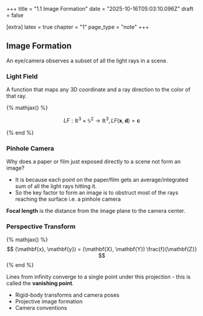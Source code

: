 +++
title = "1.1 Image Formation"
date = "2025-10-16T05:03:10.096Z"
draft = false

[extra]
latex = true
chapter = "1"
page_type = "note"
+++

## Image Formation

An eye/camera observes a subset of all the light rays in a scene.

### Light Field

A function that maps any 3D coordinate and a ray direction to the color of that ray.

{% mathjax() %}

$$
LF: \mathbb{R}^3 \times \mathbb{S}^2 \rightarrow \mathbb{R}^3, LF(\mathbf{x}, \mathbf{d}) = \mathbf{c}
$$

{% end %}

### Pinhole Camera

Why does a paper or film just exposed directly to a scene not form an image?

- It is because each point on the paper/film gets an average/integrated sum of all the light rays hitting it.
- So the key factor to form an image is to obstruct most of the rays reaching the surface i.e. a pinhole camera


**Focal length** is the distance from the image plane to the camera center.



### Perspective Transform

{% mathjax() %}
$$
(\mathbf{x}, \mathbf{y}) = (\mathbf{X}, \mathbf{Y}) \frac{f}{\mathbf{Z}}
$$
{% end %}

Lines from infinity converge to a single point under this projection - this is called the **vanishing point**.

* Rigid-body transforms and camera poses
* Projective image formation
* Camera conventions
